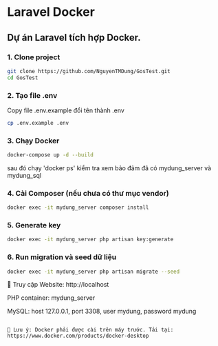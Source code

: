 # Laravel Docker

Dự án Laravel tích hợp Docker.  
---

### 1. Clone project
```bash
git clone https://github.com/NguyenTMDung/GosTest.git
cd GosTest
```

### 2. Tạo file .env
Copy file .env.example đổi tên thành .env
```bash
cp .env.example .env
```

### 3. Chạy Docker
```bash
docker-compose up -d --build 
```
sau đó chạy 'docker ps' kiểm tra xem bảo đảm đã có mydung_server và mydung_sql 

### 4. Cài Composer (nếu chưa có thư mục vendor)
```bash
docker exec -it mydung_server composer install
```

### 5. Generate key
```bash
docker exec -it mydung_server php artisan key:generate
```

### 6. Run migration và seed dữ liệu
```bash
docker exec -it mydung_server php artisan migrate --seed
```

🔗 Truy cập
Website: http://localhost

PHP container: mydung_server

MySQL: host 127.0.0.1, port 3308, user mydung, password mydung


```

🐳 Lưu ý: Docker phải được cài trên máy trước. Tải tại: https://www.docker.com/products/docker-desktop
